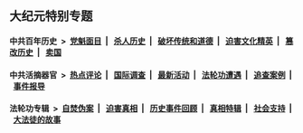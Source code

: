 ## 大纪元特别专题

#### 中共百年历史 &nbsp;>&nbsp; [党魁面目](indexes/nf1176107/README.md?01170430) &nbsp;| &nbsp; [杀人历史](indexes/nf1176106/README.md?01170430) &nbsp;| &nbsp; [破坏传统和道德](indexes/nf1176106/README.md?01170430) &nbsp;| &nbsp; [迫害文化精英](indexes/nf1176111/README.md?01170430) &nbsp;| &nbsp; [篡改历史](indexes/nf1176115/README.md?01170430) &nbsp;| &nbsp; [卖国](indexes/nf1176117/README.md?01170430) 

#### 中共活摘器官 &nbsp;>&nbsp; [热点评论](indexes/nf5879/README.md?01170430) &nbsp;| &nbsp; [国际调查](indexes/nf5947/README.md?01170430) &nbsp;| &nbsp; [最新活动](indexes/nf5883/README.md?01170430) &nbsp;| &nbsp; [法轮功遭遇](indexes/nf5881/README.md?01170430) &nbsp;| &nbsp; [追查案例](indexes/nf5880/README.md?01170430) &nbsp;| &nbsp; [事件报导](indexes/nf5877/README.md?01170430) 

#### 法轮功专辑 &nbsp;>&nbsp; [自焚伪案](indexes/nf5562/README.md?01170430) &nbsp;| &nbsp; [迫害真相](indexes/nf4379/README.md?01170430) &nbsp;| &nbsp; [历史事件回顾](indexes/nf5793/README.md?01170430) &nbsp;| &nbsp; [真相特辑](indexes/nf4389/README.md?01170430) &nbsp;| &nbsp; [社会支持](indexes/nf4386/README.md?01170430) &nbsp;| &nbsp; [大法徒的故事](indexes/nf1147481/README.md?01170430) 


